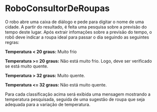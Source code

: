 # RoboConsultorDeRoupas
O robo abre uma caixa de diálogo e pede para digitar o nome de uma cidade. A partir do resultado, é feita uma pesquisa sobre a previsão do tempo deste lugar.
Após extrair infomações sobre a previsão do tempo, o robô deve indicar a roupa ideal para passar o dia seguindo as seguintes regras:

**Temperatura < 20 graus:** Muito frio

**Temperatura >= 20 graus:** Não está muito frio. Logo, deve ser verificado se está muito quente.

**Temperatura > 32 graus:** Muito quente.

**Temperatura <= 32 graus:** Não está muito quente.

Para cada classificação acima será exibida uma mensagem mostrando a temperatura pesquisada, seguida de uma sugestão de roupa que seja adequada para a variação de temperatura.
